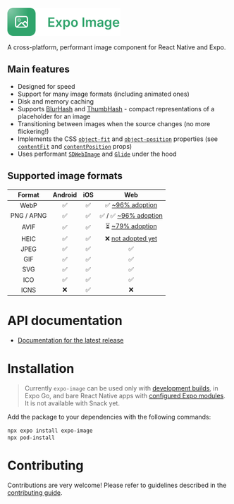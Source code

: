 <p>
  <a href="https://docs.expo.dev/versions/unversioned/sdk/image/">
    <img
      src="../../.github/resources/expo-image.svg"
      alt="expo-image"
      height="64" />
  </a>
</p>

A cross-platform, performant image component for React Native and Expo.

## Main features

- Designed for speed
- Support for many image formats (including animated ones)
- Disk and memory caching
- Supports [BlurHash](https://blurha.sh) and [ThumbHash](https://evanw.github.io/thumbhash/) - compact representations of a placeholder for an image
- Transitioning between images when the source changes (no more flickering!)
- Implements the CSS [`object-fit`](https://developer.mozilla.org/en-US/docs/Web/CSS/object-fit) and [`object-position`](https://developer.mozilla.org/en-US/docs/Web/CSS/object-position) properties (see [`contentFit`](#contentfit) and [`contentPosition`](#contentposition) props)
- Uses performant [`SDWebImage`](https://github.com/SDWebImage/SDWebImage) and [`Glide`](https://github.com/bumptech/glide) under the hood

## Supported image formats

|   Format   | Android | iOS |                        Web                        |
| :--------: | :-----: | :-: | :-----------------------------------------------: |
|    WebP    |   ✅    | ✅  |   ✅ [~96% adoption](https://caniuse.com/webp)    |
| PNG / APNG |   ✅    | ✅  | ✅ / ✅ [~96% adoption](https://caniuse.com/apng) |
|    AVIF    |   ✅    | ✅  |   ⏳ [~79% adoption](https://caniuse.com/avif)    |
|    HEIC    |   ✅    | ✅  |  ❌ [not adopted yet](https://caniuse.com/heif)   |
|    JPEG    |   ✅    | ✅  |                        ✅                         |
|    GIF     |   ✅    | ✅  |                        ✅                         |
|    SVG     |   ✅    | ✅  |                        ✅                         |
|    ICO     |   ✅    | ✅  |                        ✅                         |
|    ICNS    |   ❌    | ✅  |                        ❌                         |

# API documentation

- [Documentation for the latest release](https://docs.expo.dev/versions/unversioned/sdk/image/)

# Installation

> Currently `expo-image` can be used only with [development builds](https://docs.expo.dev/develop/development-builds/introduction/), in Expo Go, and bare React Native apps with [configured Expo modules](https://docs.expo.dev/bare/installing-expo-modules/).
> It is not available with Snack yet.

Add the package to your dependencies with the following commands:

```
npx expo install expo-image
npx pod-install
```

# Contributing

Contributions are very welcome! Please refer to guidelines described in the [contributing guide](https://github.com/expo/expo#contributing).

